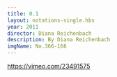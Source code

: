 ```yaml
---
title: 0.1
layout: notations-single.hbs
year: 2011
director: Diana Reichenbach
description: By Diana Reichenbach
imgName: No.366-166
---
```


https://vimeo.com/23491575
